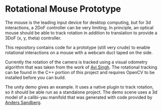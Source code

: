# Rotational Mouse Prototype

The mouse is the leading input device for desktop computing, but for 3d interactions, a 2DoF controller can be very limiting. In principle, an optical mouse should be able to track rotation in addition to translation to provide a 3DoF (x, y, theta) controller.

This repository contains code for a prototype (still very crude) to enable rotational interactions on a mouse with a webcam duct taped on the side.

Currently the rotation of the camera is tracked using a visual odometry algorithm that was taken from the work of [Avi Singh](https://github.com/avisingh599/mono-vo). The rotational tracking can be found in the C++ portion of this project and requires OpenCV to be installed before you can build.

The unity demo gives an example. It uses a native plugin to track rotation, so it should be able run as a standalone project. The demo scene uses a 3d model of a calibi-yau manifold that was generated with code provided by
[Anders Sandberg](http://aleph.se/andart2/).
